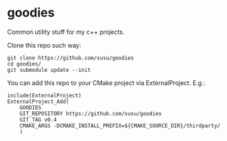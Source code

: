goodies
=======

Common utility stuff for my c++ projects.

Clone this repo such way:
```
git clone https://github.com/susu/goodies
cd goodies/
git submodule update --init
```

You can add this repo to your CMake project via ExternalProject. E.g.:
```
include(ExternalProject)
ExternalProject_Add(
    GOODIES
    GIT_REPOSITORY https://github.com/susu/goodies
    GIT_TAG v0.4
    CMAKE_ARGS -DCMAKE_INSTALL_PREFIX=${CMAKE_SOURCE_DIR}/thirdparty/
    )
```

